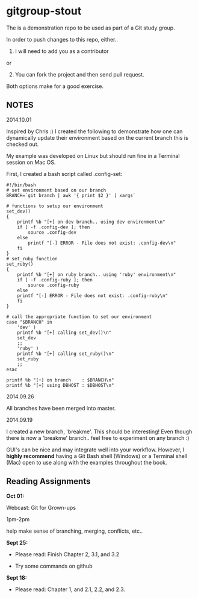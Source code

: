 gitgroup-stout
==============

The is a demonstration repo to be used as part of a Git study group.

In order to push changes to this repo, either..

1) I will need to add you as a contributor

 or

2) You can fork the project and then send pull request.

Both options make for a good exercise.


NOTES
-----

2014.10.01

Inspired by Chris :) I created the following to demonstrate how one can dynamically
update their environment based on the current branch this is checked out.

My example was developed on Linux but should run fine in a Terminal session on Mac OS.

First, I created a bash script called .config-set:

	#!/bin/bash
	# set environment based on our branch 
	BRANCH=`git branch | awk '{ print $2 }' | xargs`

	# functions to setup our environment
	set_dev()
	{
		printf %b "[+] on dev branch.. using dev environment\n"
		if [ -f .config-dev ]; then
			source .config-dev
		else
			printf "[-] ERROR - File does not exist: .config-dev\n"
		fi
	}
	# set_ruby function
	set_ruby()
	{
		printf %b "[+] on ruby branch.. using 'ruby' environment\n"
		if [ -f .config-ruby ]; then
			source .config-ruby
		else
		printf "[-] ERROR - File does not exist: .config-ruby\n"
		fi
	}

	# call the appropriate function to set our environment
	case "$BRANCH" in
		'dev' )
		printf %b "[+] calling set_dev()\n"
		set_dev
		;;
		'ruby' )
		printf %b "[+] calling set_ruby()\n"
		set_ruby
		;;
	esac

	printf %b "[+] on branch    : $BRANCH\n"
	printf %b "[+] using DBHOST : $DBHOST\n"



2014.09.26

All branches have been merged into master.

2014.09.19

I created a new branch, 'breakme'. This should be interesting!
Even though there is now a 'breakme' branch.. feel free to experiment on any branch :)

GUI's can be nice and may integrate well into your workflow. However, I __highly recommend__
having a Git Bash shell (Windows) or a Terminal shell (Mac) open to use along with the
examples throughout the book.



Reading Assignments
-------------------

__Oct 01:__

Webcast: Git for Grown-ups

1pm-2pm

help make sense of branching, merging, conflicts, etc..

__Sept 25:__
 
- Please read: Finish Chapter 2, 3.1, and 3.2
 
- Try some commands on github

__Sept 18:__
 
- Please read: Chapter 1, and 2.1, 2.2, and 2.3.

